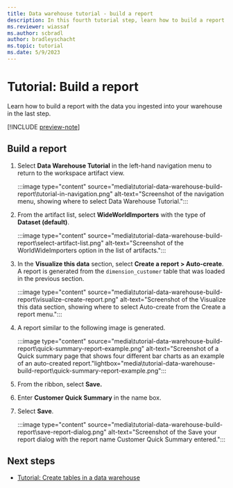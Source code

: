 ```yaml
---
title: Data warehouse tutorial - build a report
description: In this fourth tutorial step, learn how to build a report with the data you ingested into your warehouse in the last step.
ms.reviewer: wiassaf
ms.author: scbradl
author: bradleyschacht
ms.topic: tutorial
ms.date: 5/9/2023
---
```


# Tutorial: Build a report

Learn how to build a report with the data you ingested into your warehouse in the last step.

[!INCLUDE [preview-note](../includes/preview-note.md)]

## Build a report

1. Select **Data Warehouse Tutorial** in the left-hand navigation menu to return to the workspace artifact view.

   :::image type="content" source="media\tutorial-data-warehouse-build-report\tutorial-in-navigation.png" alt-text="Screenshot of the navigation menu, showing where to select Data Warehouse Tutorial.":::

1. From the artifact list, select **WideWorldImporters** with the type of **Dataset (default)**.

   :::image type="content" source="media\tutorial-data-warehouse-build-report\select-artifact-list.png" alt-text="Screenshot of the WorldWideImporters option in the list of artifacts.":::

1. In the **Visualize this data** section, select **Create a report > Auto-create**. A report is generated from the `dimension_customer` table that was loaded in the previous section.

   :::image type="content" source="media\tutorial-data-warehouse-build-report\visualize-create-report.png" alt-text="Screenshot of the Visualize this data section, showing where to select Auto-create from the Create a report menu.":::

1. A report similar to the following image is generated.

   :::image type="content" source="media\tutorial-data-warehouse-build-report\quick-summary-report-example.png" alt-text="Screenshot of a Quick summary page that shows four different bar charts as an example of an auto-created report."lightbox="media\tutorial-data-warehouse-build-report\quick-summary-report-example.png":::

1. From the ribbon, select **Save.**

1. Enter **Customer Quick Summary** in the name box.

1. Select **Save**.

   :::image type="content" source="media\tutorial-data-warehouse-build-report\save-report-dialog.png" alt-text="Screenshot of the Save your report dialog with the report name Customer Quick Summary entered.":::

## Next steps

- [Tutorial: Create tables in a data warehouse](tutorial-data-warehouse-create-tables.md)
